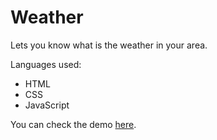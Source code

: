 # Weather
Lets you know what is the weather in your area.

Languages used: 
- HTML
- CSS
- JavaScript

You can check the demo [here](https://andre1karl.github.io/Weather/). 
